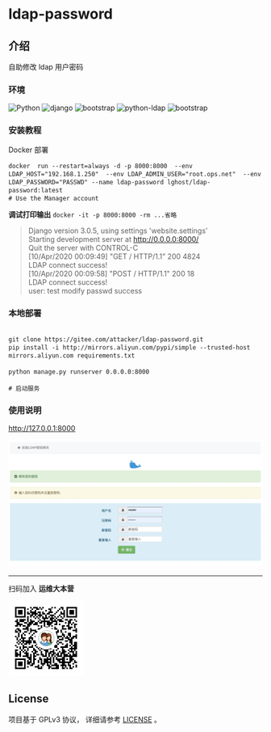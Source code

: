 # ldap-password

## 介绍

自助修改 ldap 用户密码


### 环境

![Python](https://img.shields.io/badge/python-3.7-blue.svg?style=plastic)
![django](https://img.shields.io/badge/django-3.0.5-blue.svg?style=plastic)
![bootstrap](https://img.shields.io/badge/bootstrap-3.3.7-green.svg?style=plastic)
![python-ldap](https://img.shields.io/badge/python_ldap-3.2.0-green.svg?style=plastic)
![bootstrap](https://img.shields.io/badge/docker-19.03.2-orange.svg?style=plastic)

### 安装教程

Docker 部署



```shell
docker  run --restart=always -d -p 8000:8000  --env LDAP_HOST="192.168.1.250"  --env LDAP_ADMIN_USER="root.ops.net"  --env LDAP_PASSWORD="PASSWD" --name ldap-password lghost/ldap-password:latest
# Use the Manager account

```

**调试打印输出**
`docker -it -p 8000:8000 -rm ...省略`

> Django version 3.0.5, using settings 'website.settings' \
> Starting development server at <http://0.0.0.0:8000/> \
> Quit the server with CONTROL-C\
> [10/Apr/2020 00:09:49] "GET / HTTP/1.1" 200 4824\
> LDAP connect success! \
> [10/Apr/2020 00:09:58] "POST / HTTP/1.1" 200 18\
> LDAP connect success!\
> user: test modify passwd success

### 本地部署

```shell

git clone https://gitee.com/attacker/ldap-password.git
pip install -i http://mirrors.aliyun.com/pypi/simple --trusted-host mirrors.aliyun.com requirements.txt

python manage.py runserver 0.0.0.0:8000

# 启动服务

```

### 使用说明

<http://127.0.0.1:8000>

<!--![首页](doc/home.jpeg)-->

![home](doc/home.jpeg)

---

扫码加入 **运维大本营**

![qq](doc/qq.png)

## License

项目基于 GPLv3 协议， 详细请参考 [LICENSE](LICENSE) 。
